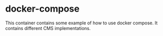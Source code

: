 # docker-compose
This container contains some example of how to use docker compose. It contains different CMS implementations.
